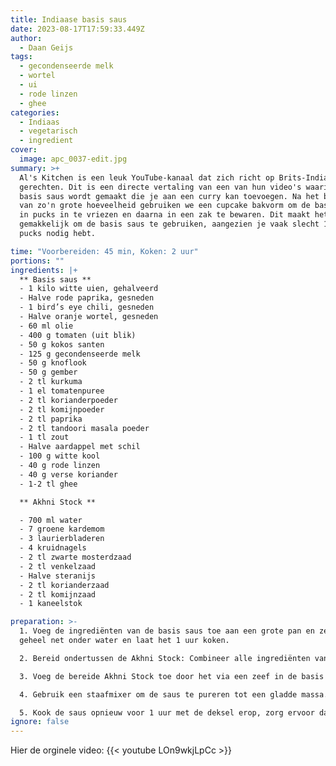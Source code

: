 ```yaml
---
title: Indiaase basis saus
date: 2023-08-17T17:59:33.449Z
author:
  - Daan Geijs
tags:
  - gecondenseerde melk
  - wortel
  - ui
  - rode linzen
  - ghee
categories:
  - Indiaas
  - vegetarisch
  - ingredient
cover:
  image: apc_0037-edit.jpg
summary: >+
  Al's Kitchen is een leuk YouTube-kanaal dat zich richt op Brits-Indiase
  gerechten. Dit is een directe vertaling van een van hun video's waarin een
  basis saus wordt gemaakt die je aan een curry kan toevoegen. Na het bereiden
  van zo'n grote hoeveelheid gebruiken we een cupcake bakvorm om de basis saus
  in pucks in te vriezen en daarna in een zak te bewaren. Dit maakt het erg
  gemakkelijk om de basis saus te gebruiken, aangezien je vaak slecht 1 of 2
  pucks nodig hebt.

time: "Voorbereiden: 45 min, Koken: 2 uur"
portions: ""
ingredients: |+
  ** Basis saus **
  - 1 kilo witte uien, gehalveerd
  - Halve rode paprika, gesneden
  - 1 bird’s eye chili, gesneden
  - Halve oranje wortel, gesneden
  - 60 ml olie
  - 400 g tomaten (uit blik)
  - 50 g kokos santen
  - 125 g gecondenseerde melk
  - 50 g knoflook
  - 50 g gember
  - 2 tl kurkuma
  - 1 el tomatenpuree
  - 2 tl korianderpoeder
  - 2 tl komijnpoeder
  - 2 tl paprika
  - 2 tl tandoori masala poeder
  - 1 tl zout
  - Halve aardappel met schil
  - 100 g witte kool
  - 40 g rode linzen
  - 40 g verse koriander
  - 1-2 tl ghee

  ** Akhni Stock **

  - 700 ml water
  - 7 groene kardemom
  - 3 laurierbladeren
  - 4 kruidnagels
  - 2 tl zwarte mosterdzaad
  - 2 tl venkelzaad
  - Halve steranijs
  - 2 tl korianderzaad
  - 2 tl komijnzaad
  - 1 kaneelstok

preparation: >-
  1. Voeg de ingrediënten van de basis saus toe aan een grote pan en zet het
  geheel net onder water en laat het 1 uur koken.

  2. Bereid ondertussen de Akhni Stock: Combineer alle ingrediënten van de stock in een aparte pan en kook dit voor 15 minuten.

  3. Voeg de bereide Akhni Stock toe door het via een zeef in de basis saus te gieten.

  4. Gebruik een staafmixer om de saus te pureren tot een gladde massa.

  5. Kook de saus opnieuw voor 1 uur met de deksel erop, zorg ervoor dat je een melkachtige consistentie hebt bereikt op het einde. Je kan eventueel nog wat water toevoegen als de saus te dik is.
ignore: false
---
```

Hier de orginele video:
{{< youtube LOn9wkjLpCc >}}
